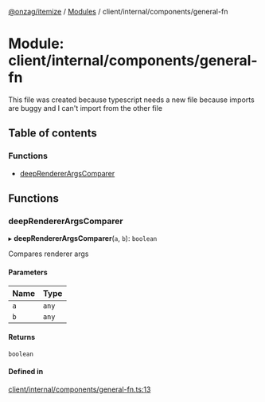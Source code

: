 [@onzag/itemize](../README.md) / [Modules](../modules.md) / client/internal/components/general-fn

# Module: client/internal/components/general-fn

This file was created because typescript needs a new file because
imports are buggy and I can't import from the other file

## Table of contents

### Functions

- [deepRendererArgsComparer](client_internal_components_general_fn.md#deeprendererargscomparer)

## Functions

### deepRendererArgsComparer

▸ **deepRendererArgsComparer**(`a`, `b`): `boolean`

Compares renderer args

#### Parameters

| Name | Type |
| :------ | :------ |
| `a` | `any` |
| `b` | `any` |

#### Returns

`boolean`

#### Defined in

[client/internal/components/general-fn.ts:13](https://github.com/onzag/itemize/blob/59702dd5/client/internal/components/general-fn.ts#L13)
